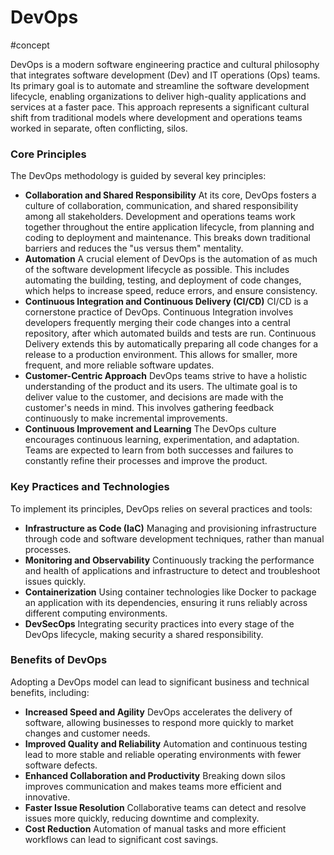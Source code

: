 # DevOps

#concept

DevOps is a modern software engineering practice and cultural philosophy that integrates software development (Dev) and IT operations (Ops) teams. Its primary goal is to automate and streamline the software development lifecycle, enabling organizations to deliver high-quality applications and services at a faster pace. This approach represents a significant cultural shift from traditional models where development and operations teams worked in separate, often conflicting, silos.

### Core Principles

The DevOps methodology is guided by several key principles:

*   **Collaboration and Shared Responsibility** At its core, DevOps fosters a culture of collaboration, communication, and shared responsibility among all stakeholders. Development and operations teams work together throughout the entire application lifecycle, from planning and coding to deployment and maintenance. This breaks down traditional barriers and reduces the "us versus them" mentality.
*   **Automation** A crucial element of DevOps is the automation of as much of the software development lifecycle as possible. This includes automating the building, testing, and deployment of code changes, which helps to increase speed, reduce errors, and ensure consistency.
*   **Continuous Integration and Continuous Delivery (CI/CD)** CI/CD is a cornerstone practice of DevOps. Continuous Integration involves developers frequently merging their code changes into a central repository, after which automated builds and tests are run. Continuous Delivery extends this by automatically preparing all code changes for a release to a production environment. This allows for smaller, more frequent, and more reliable software updates.
*   **Customer-Centric Approach** DevOps teams strive to have a holistic understanding of the product and its users. The ultimate goal is to deliver value to the customer, and decisions are made with the customer's needs in mind. This involves gathering feedback continuously to make incremental improvements.
*   **Continuous Improvement and Learning** The DevOps culture encourages continuous learning, experimentation, and adaptation. Teams are expected to learn from both successes and failures to constantly refine their processes and improve the product.

### Key Practices and Technologies

To implement its principles, DevOps relies on several practices and tools:

*   **Infrastructure as Code (IaC)** Managing and provisioning infrastructure through code and software development techniques, rather than manual processes.
*   **Monitoring and Observability** Continuously tracking the performance and health of applications and infrastructure to detect and troubleshoot issues quickly.
*   **Containerization** Using container technologies like Docker to package an application with its dependencies, ensuring it runs reliably across different computing environments.
*   **DevSecOps** Integrating security practices into every stage of the DevOps lifecycle, making security a shared responsibility.

### Benefits of DevOps

Adopting a DevOps model can lead to significant business and technical benefits, including:

*   **Increased Speed and Agility** DevOps accelerates the delivery of software, allowing businesses to respond more quickly to market changes and customer needs.
*   **Improved Quality and Reliability** Automation and continuous testing lead to more stable and reliable operating environments with fewer software defects.
*   **Enhanced Collaboration and Productivity** Breaking down silos improves communication and makes teams more efficient and innovative.
*   **Faster Issue Resolution** Collaborative teams can detect and resolve issues more quickly, reducing downtime and complexity.
*   **Cost Reduction** Automation of manual tasks and more efficient workflows can lead to significant cost savings.